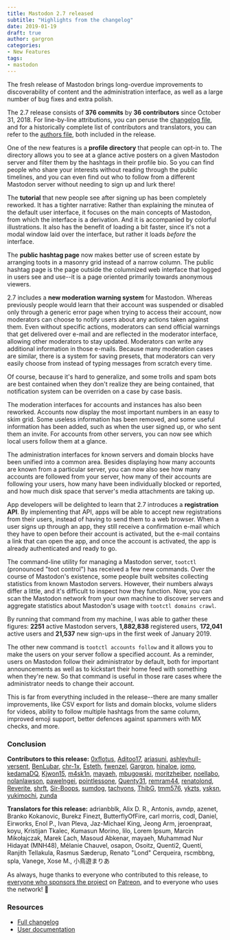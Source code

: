 ```yaml
---
title: Mastodon 2.7 released
subtitle: "Highlights from the changelog"
date: 2019-01-19
draft: true
author: gargron
categories:
- New Features
tags:
- mastodon
---
```


The fresh release of Mastodon brings long-overdue improvements to discoverability of content and the administration interface, as well as a large number of bug fixes and extra polish.

The 2.7 release consists of **376 commits** by **36 contributors** since October 31, 2018. For line-by-line attributions, you can peruse the [changelog file][changelog], and for a historically complete list of contributors and translators, you can refer to the [authors file][authors], both included in the release.

[changelog]: https://github.com/tootsuite/mastodon/blob/v2.7.0/CHANGELOG.md
[authors]: https://github.com/tootsuite/mastodon/blob/v2.7.0/AUTHORS.md

One of the new features is a **profile directory** that people can opt-in to. The directory allows you to see at a glance active posters on a given Mastodon server and filter them by the hashtags in their profile bio. So you can find people who share your interests without reading through the public timelines, and you can even find out who to follow from a different Mastodon server without needing to sign up and lurk there!

The **tutorial** that new people see after signing up has been completely reworked. It has a tighter narrative: Rather than explaining the minutea of the default user interface, it focuses on the main concepts of Mastodon, from which the interface is a derivation. And it is accompanied by colorful illustrations. It also has the benefit of loading a bit faster, since it's not a modal window laid over the interface, but rather it loads *before* the interface.

The **public hashtag page** now makes better use of screen estate by arranging toots in a masonry grid instead of a narrow column. The public hashtag page is the page outside the columnized web interface that logged in users see and use--it is a page oriented primarily towards anonymous viewers.

2.7 includes a **new moderation warning system** for Mastodon. Whereas previously people would learn that their account was suspended or disabled only through a generic error page when trying to access their account, now moderators can choose to notify users about any actions taken against them. Even without specific actions, moderators can send official warnings that get delivered over e-mail and are reflected in the moderator interface, allowing other moderators to stay updated. Moderators can write any additional information in those e-mails. Because many moderation cases are similar, there is a system for saving presets, that moderators can very easily choose from instead of typing messages from scratch every time.

Of course, because it's hard to generalize, and some trolls and spam bots are best contained when they don't realize they are being contained, that notification system can be overriden on a case by case basis.

The moderation interfaces for accounts and instances has also been reworked. Accounts now display the most important numbers in an easy to skim grid. Some useless information has been removed, and some useful information has been added, such as when the user signed up, or who sent them an invite. For accounts from other servers, you can now see which local users follow them at a glance.

The administration interfaces for known servers and domain blocks have been unified into a common area. Besides displaying how many accounts are known from a particular server, you can now also see how many accounts are followed from your server, how many of their accounts are following your users, how many have been individually blocked or reported, and how much disk space that server's media attachments are taking up.

App developers will be delighted to learn that 2.7 introduces a **registration API**. By implementing that API, apps will be able to accept new registrations from their users, instead of having to send them to a web browser. When a user signs up through an app, they still receive a confirmation e-mail which they have to open before their account is activated, but the e-mail contains a link that can open the app, and once the account is activated, the app is already authenticated and ready to go.

The command-line utility for managing a Mastodon server, `tootctl` (pronounced "toot control") has received a few new commands. Over the course of Mastodon's existence, some people built websites collecting statistics from known Mastodon servers. However, their numbers always differ a little, and it's difficult to inspect how they function. Now, you can scan the Mastodon network from your own machine to discover servers and aggregate statistics about Mastodon's usage with `tootctl domains crawl`.

By running that command from my machine, I was able to gather these figures: **2251** active Mastodon servers, **1,882,838** registered users, **172,041** active users and **21,537** new sign-ups in the first week of January 2019.

The other new command is `tootctl accounts follow` and it allows you to make the users on your server follow a specified account. As a reminder, users on Mastodon follow their administrator by default, both for important announcements as well as to kickstart their home feed with something when they're new. So that command is useful in those rare cases where the administrator needs to change their account.

This is far from everything included in the release--there are many smaller improvements, like CSV export for lists and domain blocks, volume sliders for videos, ability to follow multiple hashtags from the same column, improved emoji support, better defences against spammers with MX checks, and more.

### Conclusion

**Contributors to this release:** [0xflotus](https://github.com/0xflotus), [Aditoo17](https://github.com/Aditoo17), [ariasuni](https://github.com/ariasuni), [ashleyhull-versent](https://github.com/ashleyhull-versent), [BenLubar](https://github.com/BenLubar), [chr-1x](https://github.com/chr-1x), [Esteth](https://github.com/Esteth), [fwenzel](https://github.com/fwenzel), [Gargron](https://github.com/Gargron), [hinaloe](https://github.com/hinaloe), [jomo](https://github.com/jomo), [kedamaDQ](https://github.com/kedamaDQ), [Kjwon15](https://github.com/Kjwon15), [m4sk1n](https://github.com/m4sk1n), [mayaeh](https://github.com/mayaeh), [mbugowski](https://github.com/mbugowski), [moritzheiber](https://github.com/moritzheiber), [noellabo](https://github.com/noellabo), [nolanlawson](https://github.com/nolanlawson), [pawelngei](https://github.com/pawelngei), [pointlessone](https://github.com/pointlessone), [Quenty31](https://github.com/Quenty31), [remram44](https://github.com/remram44), [renatolond](https://github.com/renatolond), [Reverite](https://github.com/Reverite), [shrft](https://github.com/shrft), [Sir-Boops](https://github.com/Sir-Boops), [sumdog](https://github.com/sumdog), [tachyons](https://github.com/tachyons), [ThibG](https://github.com/ThibG), [tmm576](https://github.com/tmm576), [ykzts](https://github.com/ykzts), [ysksn](https://github.com/ysksn), [yukimochi](https://github.com/yukimochi), [zunda](https://github.com/zunda)

**Translators for this release:** adrianbblk, Alix D. R., Antonis, avndp, azenet, Branko Kokanovic, Burekz Finezt, ButterflyOfFire, carl morris, codl, Daniel, Eirworks, Enol P., Ivan Pleva, Jaz-Michael King, Jeong Arm, jeroenpraat, koyu, Kristijan Tkalec, Kumasun Morino, lilo, Lorem Ipsum, Marcin Mikołajczak, Marek Ľach, Masoud Abkenar, mayaeh, Muhammad Nur Hidayat (MNH48), Mélanie Chauvel, osapon, Osoitz, Quenti2, Quentí, Ranjith Tellakula, Rasmus Sæderup, Renato "Lond" Cerqueira, rscmbbng, spla, Vanege, Xose M., 小鳥遊まりあ

As always, huge thanks to everyone who contributed to this release, to [everyone who sponsors the project][sponsors] on [Patreon][patreon], and to everyone who uses the network! 🐘

[sponsors]: https://joinmastodon.org/sponsors
[patreon]: https://patreon.com/mastodon

### Resources

- [Full changelog](https://github.com/tootsuite/mastodon/releases/tag/v2.7.0)
- [User documentation](https://docs.joinmastodon.org/usage/basics/)